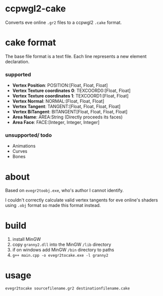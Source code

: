 # ccpwgl2-cake
Converts eve online `.gr2` files to a ccpwgl2 `.cake` format. 

# cake format
The base file format is a text file.
Each line represents a new element declaration.

### supported
* **Vertex Position**: POSITION:[Float, Float, Float]
* **Vertex Texture coordinates 0**: TEXCOORD0:[Float, Float]
* **Vertex Texture coordinates 1**: TEXCOORD1:[Float, Float]
* **Vertex Normal**: NORMAL:[Float, Float, Float]
* **Vertex Tangent**: TANGENT:[Float, Float, Float, Float]
* **Vertex BiTangent**: BITANGENT[Float, Float, Float, Float]
* **Area Name**: AREA:String (Directly proceeds its faces)
* **Area Face**: FACE:[Integer, Integer, Integer]

### unsupported/ todo
- Animations
- Curves
- Bones

# about
Based on `evegr2toobj.exe`, who's author I cannot identify.

I couldn't correctly calculate valid vertex tangents for eve online's shaders using `.obj` format so made this format instead.

# build
1. install MinGW
2. copy `granny2.dll` into the MinGW `/lib` directory
3. if on windows add MinGW `/bin` directory to paths
4. `g++ main.cpp -o evegr2tocake.exe -l granny2` 

# usage
`evegr2tocake sourcefilename.gr2 destinationfilename.cake`
